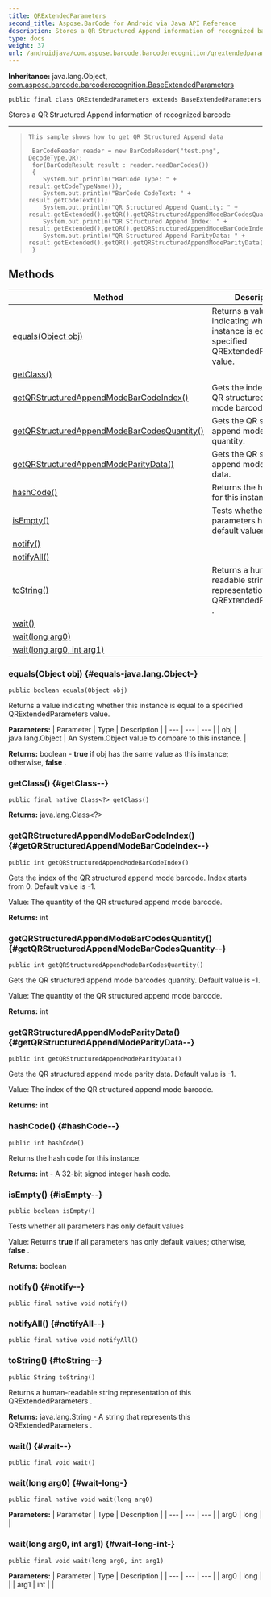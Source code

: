 ```yaml
---
title: QRExtendedParameters
second_title: Aspose.BarCode for Android via Java API Reference
description: Stores a QR Structured Append information of recognized barcode
type: docs
weight: 37
url: /androidjava/com.aspose.barcode.barcoderecognition/qrextendedparameters/
---
```

**Inheritance:**
java.lang.Object, [com.aspose.barcode.barcoderecognition.BaseExtendedParameters](../../com.aspose.barcode.barcoderecognition/baseextendedparameters)
```
public final class QRExtendedParameters extends BaseExtendedParameters
```

Stores a QR Structured Append information of recognized barcode

--------------------

> ```
> This sample shows how to get QR Structured Append data
>  
>  BarCodeReader reader = new BarCodeReader("test.png", DecodeType.QR);
>  for(BarCodeResult result : reader.readBarCodes())
>  {
>     System.out.println("BarCode Type: " + result.getCodeTypeName());
>     System.out.println("BarCode CodeText: " + result.getCodeText());
>     System.out.println("QR Structured Append Quantity: " + result.getExtended().getQR().getQRStructuredAppendModeBarCodesQuantity());
>     System.out.println("QR Structured Append Index: " + result.getExtended().getQR().getQRStructuredAppendModeBarCodeIndex());
>     System.out.println("QR Structured Append ParityData: " + result.getExtended().getQR().getQRStructuredAppendModeParityData());
>  }
> ```
## Methods

| Method | Description |
| --- | --- |
| [equals(Object obj)](#equals-java.lang.Object-) | Returns a value indicating whether this instance is equal to a specified  QRExtendedParameters  value. |
| [getClass()](#getClass--) |  |
| [getQRStructuredAppendModeBarCodeIndex()](#getQRStructuredAppendModeBarCodeIndex--) | Gets the index of the QR structured append mode barcode. |
| [getQRStructuredAppendModeBarCodesQuantity()](#getQRStructuredAppendModeBarCodesQuantity--) | Gets the QR structured append mode barcodes quantity. |
| [getQRStructuredAppendModeParityData()](#getQRStructuredAppendModeParityData--) | Gets the QR structured append mode parity data. |
| [hashCode()](#hashCode--) | Returns the hash code for this instance. |
| [isEmpty()](#isEmpty--) | Tests whether all parameters has only default values |
| [notify()](#notify--) |  |
| [notifyAll()](#notifyAll--) |  |
| [toString()](#toString--) | Returns a human-readable string representation of this  QRExtendedParameters . |
| [wait()](#wait--) |  |
| [wait(long arg0)](#wait-long-) |  |
| [wait(long arg0, int arg1)](#wait-long-int-) |  |
### equals(Object obj) {#equals-java.lang.Object-}
```
public boolean equals(Object obj)
```


Returns a value indicating whether this instance is equal to a specified  QRExtendedParameters  value.

**Parameters:**
| Parameter | Type | Description |
| --- | --- | --- |
| obj | java.lang.Object | An System.Object value to compare to this instance. |

**Returns:**
boolean -  **true**  if obj has the same value as this instance; otherwise,  **false** .
### getClass() {#getClass--}
```
public final native Class<?> getClass()
```




**Returns:**
java.lang.Class<?>
### getQRStructuredAppendModeBarCodeIndex() {#getQRStructuredAppendModeBarCodeIndex--}
```
public int getQRStructuredAppendModeBarCodeIndex()
```


Gets the index of the QR structured append mode barcode. Index starts from 0. Default value is -1.

Value: The quantity of the QR structured append mode barcode.

**Returns:**
int
### getQRStructuredAppendModeBarCodesQuantity() {#getQRStructuredAppendModeBarCodesQuantity--}
```
public int getQRStructuredAppendModeBarCodesQuantity()
```


Gets the QR structured append mode barcodes quantity. Default value is -1.

Value: The quantity of the QR structured append mode barcode.

**Returns:**
int
### getQRStructuredAppendModeParityData() {#getQRStructuredAppendModeParityData--}
```
public int getQRStructuredAppendModeParityData()
```


Gets the QR structured append mode parity data. Default value is -1.

Value: The index of the QR structured append mode barcode.

**Returns:**
int
### hashCode() {#hashCode--}
```
public int hashCode()
```


Returns the hash code for this instance.

**Returns:**
int - A 32-bit signed integer hash code.
### isEmpty() {#isEmpty--}
```
public boolean isEmpty()
```


Tests whether all parameters has only default values

Value: Returns  **true**  if all parameters has only default values; otherwise,  **false** .

**Returns:**
boolean
### notify() {#notify--}
```
public final native void notify()
```




### notifyAll() {#notifyAll--}
```
public final native void notifyAll()
```




### toString() {#toString--}
```
public String toString()
```


Returns a human-readable string representation of this  QRExtendedParameters .

**Returns:**
java.lang.String - A string that represents this  QRExtendedParameters .
### wait() {#wait--}
```
public final void wait()
```




### wait(long arg0) {#wait-long-}
```
public final native void wait(long arg0)
```




**Parameters:**
| Parameter | Type | Description |
| --- | --- | --- |
| arg0 | long |  |

### wait(long arg0, int arg1) {#wait-long-int-}
```
public final void wait(long arg0, int arg1)
```




**Parameters:**
| Parameter | Type | Description |
| --- | --- | --- |
| arg0 | long |  |
| arg1 | int |  |

